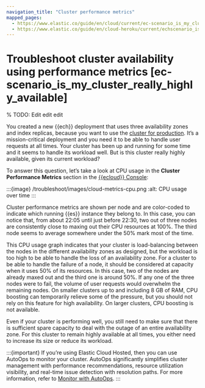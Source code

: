 ```yaml
---
navigation_title: "Cluster performance metrics"
mapped_pages:
  - https://www.elastic.co/guide/en/cloud/current/ec-scenario_is_my_cluster_really_highly_available.html
  - https://www.elastic.co/guide/en/cloud-heroku/current/echscenario_is_my_cluster_really_highly_available.html
---
```


# Troubleshoot cluster availability using performance metrics [ec-scenario_is_my_cluster_really_highly_available]

% TODO: Edit edit edit

You created a new {{ech}} deployment that uses three availability zones and index replicas, because you want to use the [cluster for production](/deploy-manage/production-guidance/availability-and-resilience/resilience-in-ech.md). It’s a mission-critical deployment and you need it to be able to handle user requests at all times. Your cluster has been up and running for some time and it seems to handle its workload well. But is this cluster really highly available, given its current workload?

To answer this question, let’s take a look at CPU usage in the **Cluster Performance Metrics** section in the [{{ecloud}} Console](https://cloud.elastic.co?page=docs&placement=docs-body):

:::{image} /troubleshoot/images/cloud-metrics-cpu.png
:alt: CPU usage over time
:::

Cluster performance metrics are shown per node and are color-coded to indicate which running {{es}} instance they belong to. In this case, you can notice that, from about 22:05 until just before 22:30, two out of three nodes are consistently close to maxing out their CPU resources at 100%. The third node seems to average somewhere under the 50% mark most of the time.

This CPU usage graph indicates that your cluster is load-balancing between the nodes in the different availability zones as designed, but the workload is too high to be able to handle the loss of an availability zone. For a cluster to be able to handle the failure of a node, it should be considered at capacity when it uses 50% of its resources. In this case, two of the nodes are already maxed out and the third one is around 50%. If any one of the three nodes were to fail, the volume of user requests would overwhelm the remaining nodes. On smaller clusters up to and including 8 GB of RAM, CPU boosting can temporarily relieve some of the pressure, but you should not rely on this feature for high availability. On larger clusters, CPU boosting is not available.

Even if your cluster is performing well, you still need to make sure that there is sufficient spare capacity to deal with the outage of an entire availability zone. For this cluster to remain highly available at all times, you either need to increase its size or reduce its workload.

:::{important}
 If you’re using Elastic Cloud Hosted, then you can use AutoOps to monitor your cluster. AutoOps significantly simplifies cluster management with performance recommendations, resource utilization visibility, and real-time issue detection with resolution paths. For more information, refer to [Monitor with AutoOps](/deploy-manage/monitor/autoops.md).
:::